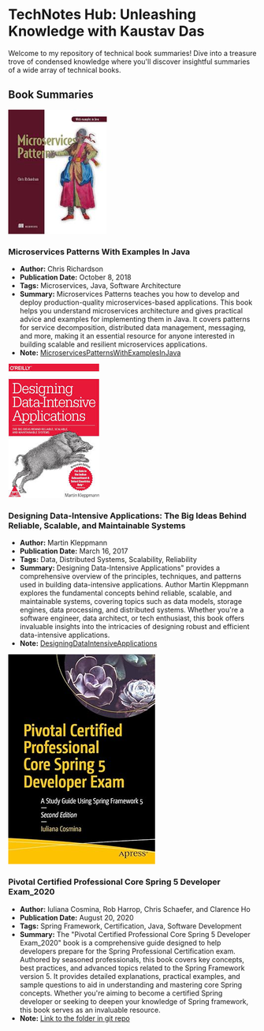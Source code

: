 # TechNotes Hub: Unleashing Knowledge with Kaustav Das

Welcome to my repository of technical book summaries! Dive into a treasure trove of condensed knowledge where you'll discover insightful summaries of a wide array of technical books.

## Book Summaries

![](./MicroservicesPatternsWithExamplesInJava/media/Cover.jpg)
### Microservices Patterns With Examples In Java
- **Author:** Chris Richardson
- **Publication Date:** October 8, 2018
- **Tags:** Microservices, Java, Software Architecture
- **Summary:** Microservices Patterns teaches you how to develop and deploy production-quality microservices-based applications. This book helps you understand microservices architecture and gives practical advice and examples for implementing them in Java. It covers patterns for service decomposition, distributed data management, messaging, and more, making it an essential resource for anyone interested in building scalable and resilient microservices applications.
- **Note:** [MicroservicesPatternsWithExamplesInJava](https://github.com/kaustavdassoa/Book-Notes/tree/main/MicroservicesPatternsWithExamplesInJava)







![](./DesigningDataIntensiveApplications/media/cover.jpg)
### Designing Data-Intensive Applications: The Big Ideas Behind Reliable, Scalable, and Maintainable Systems
- **Author:** Martin Kleppmann 
- **Publication Date:** March 16, 2017
- **Tags:** Data, Distributed Systems, Scalability, Reliability 
- **Summary:** Designing Data-Intensive Applications" provides a comprehensive overview of the principles, techniques, and patterns used in building data-intensive applications. Author Martin Kleppmann explores the fundamental concepts behind reliable, scalable, and maintainable systems, covering topics such as data models, storage engines, data processing, and distributed systems. Whether you're a software engineer, data architect, or tech enthusiast, this book offers invaluable insights into the intricacies of designing robust and efficient data-intensive applications.
- **Note:** [DesigningDataIntensiveApplications](https://github.com/kaustavdassoa/Book-Notes/tree/main/DesigningDataIntensiveApplications)





![](./PivotalCertifiedProfessionalCoreSpring5DeveloperExam/media/cover.jpg)
### Pivotal Certified Professional Core Spring 5 Developer Exam_2020

- **Author:** Iuliana Cosmina, Rob Harrop, Chris Schaefer, and Clarence Ho
- **Publication Date:** August 20, 2020
- **Tags:** Spring Framework, Certification, Java, Software Development
- **Summary:** The "Pivotal Certified Professional Core Spring 5 Developer Exam_2020" book is a comprehensive guide designed to help developers prepare for the Spring Professional Certification exam. Authored by seasoned professionals, this book covers key concepts, best practices, and advanced topics related to the Spring Framework version 5. It provides detailed explanations, practical examples, and sample questions to aid in understanding and mastering core Spring concepts. Whether you're aiming to become a certified Spring developer or seeking to deepen your knowledge of Spring framework, this book serves as an invaluable resource.
- **Note:** [Link to the folder in git repo](https://github.com/kaustavdassoa/Book-Notes/tree/main/PivotalCertifiedProfessionalCoreSpring5DeveloperExam)